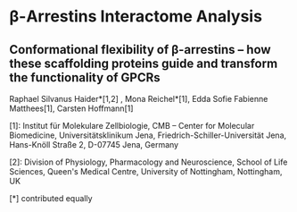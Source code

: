 # β-Arrestins Interactome Analysis
## Conformational flexibility of β-arrestins – how these scaffolding proteins guide and transform the functionality of GPCRs

Raphael Silvanus Haider*[1,2] ,  Mona Reichel*[1], Edda Sofie Fabienne Matthees[1], Carsten Hoffmann[1]

[1]: Institut für Molekulare Zellbiologie, CMB – Center for Molecular Biomedicine, Universitätsklinikum Jena, Friedrich-Schiller-Universität Jena, Hans-Knöll Straße 2, D-07745 Jena, Germany

[2]: Division of Physiology, Pharmacology and Neuroscience, School of Life Sciences, Queen's Medical Centre, University of Nottingham, Nottingham, UK

[*] contributed equally
